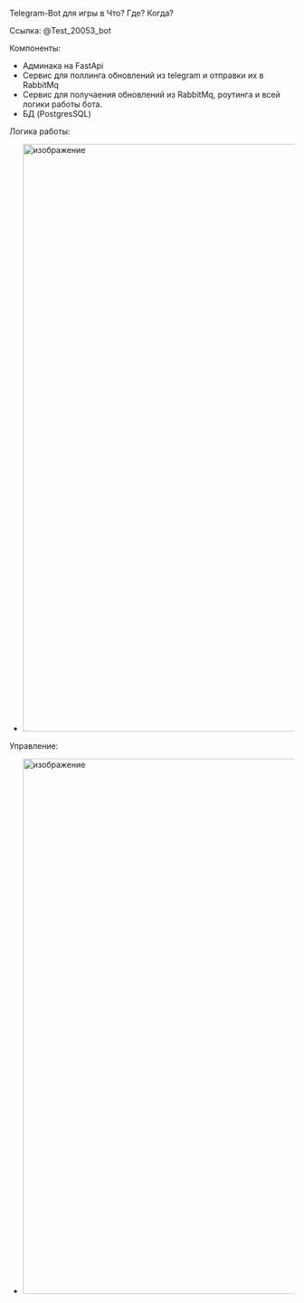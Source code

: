 Telegram-Bot для игры в Что? Где? Когда?

Ссылка: @Test_20053_bot

Компоненты:
- Админака на FastApi
- Сервис для поллинга обновлений из telegram и отправки их в RabbitMq
- Сервис для получаения обновлений из RabbitMq, роутинга и всей логики работы бота.
- БД (PostgresSQL)

Логика работы:
- <img width="1754" height="1038" alt="изображение" src="https://github.com/user-attachments/assets/c357db35-5ca9-4e6f-8330-c53d3cb0db54" />
Управление:
- <img width="1885" height="946" alt="изображение" src="https://github.com/user-attachments/assets/2a619d9c-e55b-4a24-b5ac-41bd19e05ac1" />



